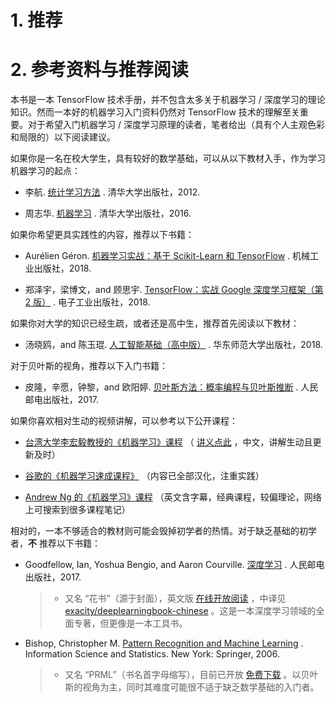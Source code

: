 # 1. 推荐




# 2. 参考资料与推荐阅读 [](#id1 "永久链接至标题")

本书是一本 TensorFlow 技术手册，并不包含太多关于机器学习 / 深度学习的理论知识。然而一本好的机器学习入门资料仍然对 TensorFlow 技术的理解至关重要。对于希望入门机器学习 / 深度学习原理的读者，笔者给出（具有个人主观色彩和局限的）以下阅读建议。

如果你是一名在校大学生，具有较好的数学基础，可以从以下教材入手，作为学习机器学习的起点：

-   李航. [统计学习方法](https://book.douban.com/subject/10590856/) . 清华大学出版社，2012.
    
-   周志华. [机器学习](https://book.douban.com/subject/26708119/) . 清华大学出版社，2016.
    

如果你希望更具实践性的内容，推荐以下书籍：

-   Aurélien Géron. [机器学习实战：基于 Scikit-Learn 和 TensorFlow](https://book.douban.com/subject/30317874/) . 机械工业出版社，2018.
    
-   郑泽宇，梁博文，and 顾思宇. [TensorFlow：实战 Google 深度学习框架（第 2 版）](https://book.douban.com/subject/30137062/) . 电子工业出版社，2018.
    

如果你对大学的知识已经生疏，或者还是高中生，推荐首先阅读以下教材：

-   汤晓鸥，and 陈玉琨. [人工智能基础（高中版）](https://book.douban.com/subject/30209224/) . 华东师范大学出版社，2018.
    

对于贝叶斯的视角，推荐以下入门书籍：

-   皮隆，辛愿，钟黎，and 欧阳婷. [贝叶斯方法：概率编程与贝叶斯推断](https://book.douban.com/subject/26929874/) . 人民邮电出版社，2017.
    

如果你喜欢相对生动的视频讲解，可以参考以下公开课程：

-   [台湾大学李宏毅教授的《机器学习》课程](https://www.bilibili.com/video/av10590361) （ [讲义点此](http://speech.ee.ntu.edu.tw/~tlkagk/courses_ML17.html) ，中文，讲解生动且更新及时）
    
-   [谷歌的《机器学习速成课程》](https://developers.google.cn/machine-learning/crash-course/) （内容已全部汉化，注重实践）
    
-   [Andrew Ng 的《机器学习》课程](https://www.bilibili.com/video/av29430384) （英文含字幕，经典课程，较偏理论，网络上可搜索到很多课程笔记）
    

相对的，一本不够适合的教材则可能会毁掉初学者的热情。对于缺乏基础的初学者，**不** 推荐以下书籍：

-   Goodfellow, Ian, Yoshua Bengio, and Aaron Courville. [深度学习](https://book.douban.com/subject/27087503/) . 人民邮电出版社，2017.
    
    > -   又名 “花书”（源于封面），英文版 [在线开放阅读](http://www.deeplearningbook.org/) ，中译见 [exacity/deeplearningbook-chinese](https://github.com/exacity/deeplearningbook-chinese) 。这是一本深度学习领域的全面专著，但更像是一本工具书。
    >     
    
-   Bishop, Christopher M. [Pattern Recognition and Machine Learning](https://book.douban.com/subject/2061116/) . Information Science and Statistics. New York: Springer, 2006.
    
    > -   又名 “PRML”（书名首字母缩写），目前已开放 [免费下载](https://www.microsoft.com/en-us/research/people/cmbishop/#!prml-book) 。以贝叶斯的视角为主，同时其难度可能很不适于缺乏数学基础的入门者。
    >










